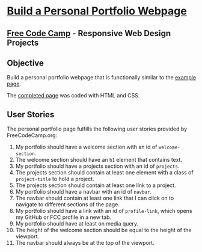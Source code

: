# [Build a Personal Portfolio Webpage](https://learn.freecodecamp.org/responsive-web-design/responsive-web-design-projects/build-a-personal-portfolio-webpage)
## [Free Code Camp](https://www.freecodecamp.org) - Responsive Web Design Projects

## Objective
Build a personal portfolio webpage that is functionally similar to the [example page](https://codepen.io/freeCodeCamp/full/zNBOYG).

The [completed page](https://elrolfe-fcc-rwd.gitlab.io/portfolio) was coded with HTML and CSS.

## User Stories
The personal portfolio page fulfills the following user stories provided by FreeCodeCamp.org:
1. My portfolio should have a welcome section with an id of `welcome-section`.
2. The welcome section should have an `h1` element that contains text.
3. My portfolio should have a projects section with an id of `projects`.
4. The projects section should contain at least one element with a class of `project-title` to hold a project.
5. The projects section should contain at least one link to a project.
6. My portfolio should have a navbar with an id of `navbar`.
7. The navbar should contain at least one link that I can click on to navigate to different sections of the page.
8. My portfolio should have a link with an id of `profile-link`, which opens my GitHub or FCC profile in a new tab.
9. My portfolio should have at least on media query.
10. The height of the welcome section should be equal to the height of the viewport.
11. The navbar should always be at the top of the viewport.